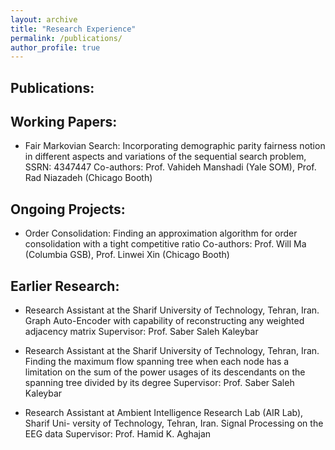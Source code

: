 ```yaml
---
layout: archive
title: "Research Experience"
permalink: /publications/
author_profile: true
---
```



<!-- {% if author.googlescholar %}
  You can also find my articles on <u><a href="{{author.googlescholar}}">my Google Scholar profile</a>.</u>
{% endif %}

{% include base_path %}

{% for post in site.publications reversed %}
  {% include archive-single.html %}
{% endfor %} -->



Publications:
-------------


Working Papers:
---------------

* Fair Markovian Search:
Incorporating demographic parity fairness notion in different aspects and variations of the sequential search problem, SSRN: 4347447
Co-authors: Prof. Vahideh Manshadi (Yale SOM), Prof. Rad Niazadeh (Chicago Booth)


Ongoing Projects:
-----------------

* Order Consolidation:
Finding an approximation algorithm for order consolidation with a tight competitive ratio 
Co-authors: Prof. Will Ma (Columbia GSB), Prof. Linwei Xin (Chicago Booth)


Earlier Research:
-----------------

* Research Assistant at the Sharif University of Technology, Tehran, Iran. Graph Auto-Encoder with capability of reconstructing any weighted adjacency matrix Supervisor: Prof. Saber Saleh Kaleybar

* Research Assistant at the Sharif University of Technology, Tehran, Iran.
Finding the maximum flow spanning tree when each node has a limitation on the sum of the power usages of its descendants on the spanning tree divided by its degree Supervisor: Prof. Saber Saleh Kaleybar

* Research Assistant at Ambient Intelligence Research Lab (AIR Lab), Sharif Uni- versity of Technology, Tehran, Iran.
Signal Processing on the EEG data
Supervisor: Prof. Hamid K. Aghajan